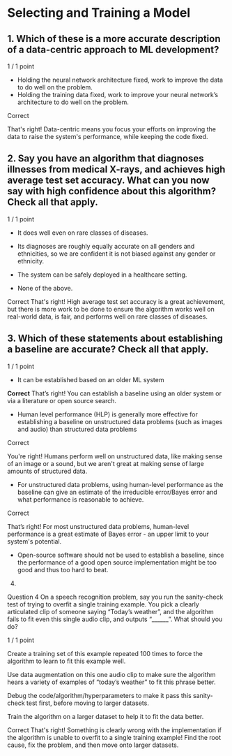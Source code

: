 # Selecting and Training a Model

## 1. Which of these is a more accurate description of a data-centric approach to ML development?
1 / 1 point

- Holding the neural network architecture fixed, work to improve the data to do well on the problem.
- Holding the training data fixed, work to improve your neural network’s architecture to do well on the problem.

Correct

That's right! Data-centric means you focus your efforts on improving the data to raise the system's performance, while keeping the code fixed. 

## 2. Say you have an algorithm that diagnoses illnesses from medical X-rays, and achieves high average test set accuracy. What can you now say with high confidence about this algorithm? Check all that apply. 

1 / 1 point

- It does well even on rare classes of diseases. 
- Its diagnoses are roughly equally accurate on all genders and ethnicities, so we are confident it is not biased against any gender or ethnicity.

- The system can be safely deployed in a healthcare setting. 

- None of the above.  

Correct
That's right! High average test set accuracy is a great achievement, but there is more work to be done to ensure the algorithm works well on real-world data, is fair, and performs well on rare classes of diseases.

## 3. Which of these statements about establishing a baseline are accurate? Check all that apply.

1 / 1 point

- It can be established based on an older ML system

**Correct** 
That’s right! You can establish a baseline using an older system or via a literature or open source search.


- Human level performance (HLP) is generally more effective for establishing a baseline on unstructured data problems (such as images and audio) than structured data problems

Correct

You're right! Humans perform well on unstructured data, like making sense of an image or a sound, but we aren't great at making sense of large amounts of structured data.


- For unstructured data problems, using human-level performance as the baseline can give an estimate of the irreducible error/Bayes error and what performance is reasonable to achieve.

Correct



That’s right! For most unstructured data problems, human-level performance is a great estimate of Bayes error - an upper limit to your system's potential. 


- Open-source software should not be used to establish a baseline, since the performance of a good open source implementation might be too good and thus too hard to beat. 

4.
Question 4
On a speech recognition problem, say you run the sanity-check test of trying to overfit a single training example. You pick a clearly articulated clip of someone saying “Today’s weather”, and the algorithm fails to fit even this single audio clip, and outputs “______”. What should you do?

1 / 1 point

Create a training set of this example repeated 100 times to force the algorithm to learn to fit this example well.


Use data augmentation on this one audio clip to make sure the algorithm hears a variety of examples of “today’s weather” to fit this phrase better. 


Debug the code/algorithm/hyperparameters to make it pass this sanity-check test first, before moving to larger datasets.


Train the algorithm on a larger dataset to help it to fit the data better.

Correct
That's right! Something is clearly wrong with the implementation if the algorithm is unable to overfit to a single training example! Find the root cause, fix the problem, and then move onto larger datasets. 

